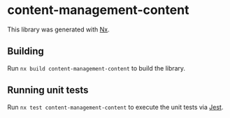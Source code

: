 # content-management-content

This library was generated with [Nx](https://nx.dev).

## Building

Run `nx build content-management-content` to build the library.

## Running unit tests

Run `nx test content-management-content` to execute the unit tests via [Jest](https://jestjs.io).
